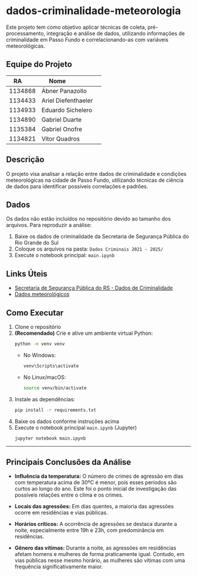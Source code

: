 # dados-criminalidade-meteorologia

Este projeto tem como objetivo aplicar técnicas de coleta, pré-processamento, integração e análise de dados, utilizando informações de criminalidade em Passo Fundo e correlacionando-as com variáveis meteorológicas.

## Equipe do Projeto

| RA      | Nome                 |
|---------|----------------------|
| 1134868 | Ábner Panazollo      |
| 1134433 | Ariel Diefenthaeler  |
| 1134933 | Eduardo Sichelero    |
| 1134890 | Gabriel Duarte       |
| 1135384 | Gabriel Onofre       |
| 1134821 | Vitor Quadros        |

## Descrição

O projeto visa analisar a relação entre dados de criminalidade e condições meteorológicas na cidade de Passo Fundo, utilizando técnicas de ciência de dados para identificar possíveis correlações e padrões.

## Dados

Os dados não estão incluídos no repositório devido ao tamanho dos arquivos. Para reproduzir a análise:

1. Baixe os dados de criminalidade da Secretaria de Segurança Pública do Rio Grande do Sul
2. Coloque os arquivos na pasta: `Dados Criminais 2021 - 2025/`
3. Execute o notebook principal: `main.ipynb`

## Links Úteis

- [Secretaria de Segurança Pública do RS - Dados de Criminalidade](https://www.ssp.rs.gov.br/dados-abertos)
- [Dados meteorológicos](https://drive.google.com/drive/folders/18sNL1jRsmNXyWfdZHkfhVXgYnIEN0E3k)

## Como Executar

1. Clone o repositório
2. **(Recomendado)** Crie e ative um ambiente virtual Python:
   ```bash
   python -m venv venv
   ```
   - No Windows:
     ```bash
     venv\Scripts\activate
     ```
   - No Linux/macOS:
     ```bash
     source venv/bin/activate
     ```
3. Instale as dependências:
   ```bash
   pip install -r requirements.txt
   ```
4. Baixe os dados conforme instruções acima
5. Execute o notebook principal `main.ipynb` (Jupyter)
   ```bash
   jupyter notebook main.ipynb
   ```

***

## Principais Conclusões da Análise

- **Influência da temperatura:** O número de crimes de agressão em dias com temperatura acima de 30ºC é menor, pois esses períodos são curtos ao longo do ano. Este foi o ponto inicial de investigação das possíveis relações entre o clima e os crimes.
  
- **Locais das agressões:** Em dias quentes, a maioria das agressões ocorre em residências e vias públicas.
  
- **Horários críticos:** A ocorrência de agressões se destaca durante a noite, especialmente entre 19h e 23h, com predominância em residências.
  
- **Gênero das vítimas:** Durante a noite, as agressões em residências afetam homens e mulheres de forma praticamente igual. Contudo, em vias públicas nesse mesmo horário, as mulheres são vítimas com uma frequência significativamente maior.

